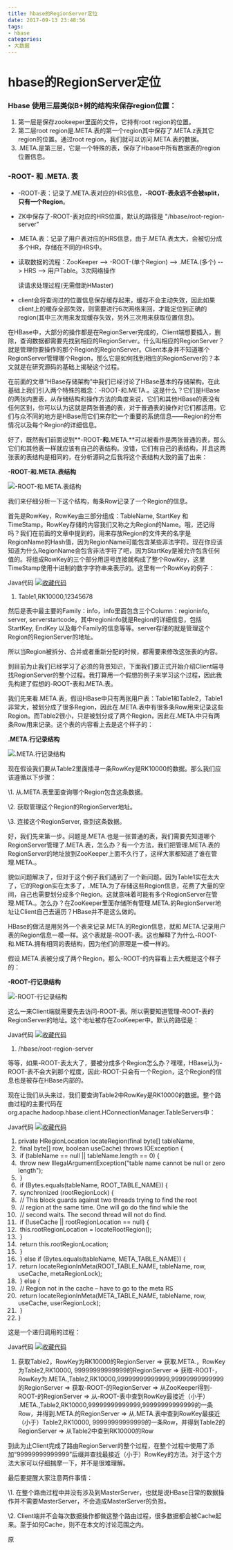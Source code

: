 ```yaml
---
title: hbase的RegionServer定位
date: 2017-09-13 23:48:56
tags:
- hbase
categories:
- 大数据
---
```


# hbase的RegionServer定位 

### Hbase 使用三层类似B+树的结构来保存region位置：

1. 第一层是保存zookeeper里面的文件，它持有root region的位置。
2. 第二层root region是.META.表的第一个region其中保存了.META.z表其它region的位置。通过root region，我们就可以访问.META.表的数据。
3. .META.是第三层，它是一个特殊的表，保存了Hbase中所有数据表的region 位置信息。

### -ROOT- 和 .META. 表

- -ROOT-表：记录了.META.表对应的HRS信息，**-ROOT-表永远不会被split，只有一个Region**。

- ZK中保存了-ROOT-表对应的HRS位置，默认的路径是 "/hbase/root-region-server"

- .META.表：记录了用户表对应的HRS信息，由于.META.表太大，会被切分成多个HR，存储在不同的HRS中。

- 读取数据的流程：ZooKeeper --> -ROOT-(单个Region) --> .META.(多个) --> HRS --> 用户Table。3次网络操作

  读请求处理过程(无需借助HMaster)

- client会将查询过的位置信息保存缓存起来，缓存不会主动失效，因此如果client上的缓存全部失效，则需要进行6次网络来回，才能定位到正确的region(其中三次用来发现缓存失效，另外三次用来获取位置信息)。



 在HBase中，大部分的操作都是在RegionServer完成的，Client端想要插入，删除，查询数据都需要先找到相应的RegionServer。什么叫相应的RegionServer？就是管理你要操作的那个Region的RegionServer。Client本身并不知道哪个RegionServer管理哪个Region，那么它是如何找到相应的RegionServer的？本文就是在研究源码的基础上揭秘这个过程。

在前面的文章“HBase存储架构”中我们已经讨论了HBase基本的存储架构。在此基础上我们引入两个特殊的概念：-ROOT-和.META.。这是什么？它们是HBase的两张内置表，从存储结构和操作方法的角度来说，它们和其他HBase的表没有任何区别，你可以认为这就是两张普通的表，对于普通表的操作对它们都适用。它们与众不同的地方是HBase用它们来存贮一个重要的系统信息——Region的分布情况以及每个Region的详细信息。

好了，既然我们前面说到**-ROOT-**和**.META.**可以被看作是两张普通的表，那么它们和其他表一样就应该有自己的表结构。没错，它们有自己的表结构，并且这两张表的表结构是相同的，在分析源码之后我将这个表结构大致的画了出来：

**-ROOT-和.META.表结构**

![-ROOT-和.META.表结构](http://dl.iteye.com/upload/picture/pic/124503/5120c136-5b0e-3d02-9ebc-f7ed08800532.jpg)

我们来仔细分析一下这个结构，每条Row记录了一个Region的信息。

首先是RowKey，RowKey由三部分组成：TableName, StartKey 和 TimeStamp。RowKey存储的内容我们又称之为Region的Name。哦，还记得吗？我们在前面的文章中提到的，用来存放Region的文件夹的名字是RegionName的Hash值，因为RegionName可能包含某些非法字符。现在你应该知道为什么RegionName会包含非法字符了吧，因为StartKey是被允许包含任何值的。将组成RowKey的三个部分用逗号连接就构成了整个RowKey，这里TimeStamp使用十进制的数字字符串来表示的。这里有一个RowKey的例子： 

Java代码  [![收藏代码](http://greatwqs.iteye.com/images/icon_star.png)]()

1. Table1,RK10000,12345678  

 然后是表中最主要的Family：info，info里面包含三个Column：regioninfo, server, serverstartcode。其中regioninfo就是Region的详细信息，包括StartKey, EndKey 以及每个Family的信息等等。server存储的就是管理这个Region的RegionServer的地址。

所以当Region被拆分、合并或者重新分配的时候，都需要来修改这张表的内容。

到目前为止我们已经学习了必须的背景知识，下面我们要正式开始介绍Client端寻找RegionServer的整个过程。我打算用一个假想的例子来学习这个过程，因此我先构建了假想的-ROOT-表和.META.表。

我们先来看.META.表，假设HBase中只有两张用户表：Table1和Table2，Table1非常大，被划分成了很多Region，因此在.META.表中有很多条Row用来记录这些Region。而Table2很小，只是被划分成了两个Region，因此在.META.中只有两条Row用来记录。这个表的内容看上去是这个样子的： 

**.META.行记录结构**

![.META.行记录结构](http://dl.iteye.com/upload/picture/pic/124499/951c379d-cc22-3ccd-a377-7a24d09ed479.jpg)

现在假设我们要从Table2里面插寻一条RowKey是RK10000的数据。那么我们应该遵循以下步骤：

\1. 从.META.表里面查询哪个Region包含这条数据。

\2. 获取管理这个Region的RegionServer地址。

\3. 连接这个RegionServer, 查到这条数据。

好，我们先来第一步。问题是.META.也是一张普通的表，我们需要先知道哪个RegionServer管理了.META.表，怎么办？有一个方法，我们把管理.META.表的RegionServer的地址放到ZooKeeper上面不久行了，这样大家都知道了谁在管理.META.。

貌似问题解决了，但对于这个例子我们遇到了一个新问题。因为Table1实在太大了，它的Region实在太多了，.META.为了存储这些Region信息，花费了大量的空间，自己也需要划分成多个Region。这就意味着可能有多个RegionServer在管理.META.。怎么办？在ZooKeeper里面存储所有管理.META.的RegionServer地址让Client自己去遍历？HBase并不是这么做的。

HBase的做法是用另外一个表来记录.META.的Region信息，就和.META.记录用户表的Region信息一模一样。这个表就是-ROOT-表。这也解释了为什么-ROOT-和.META.拥有相同的表结构，因为他们的原理是一模一样的。

假设.META.表被分成了两个Region，那么-ROOT-的内容看上去大概是这个样子的：

**-ROOT-行记录结构**

![-ROOT-行记录结构](http://dl.iteye.com/upload/picture/pic/124501/d1f2e0e1-52a2-3946-8a0d-a6c7bda41cff.jpg)

这么一来Client端就需要先去访问-ROOT-表。所以需要知道管理-ROOT-表的RegionServer的地址。这个地址被存在ZooKeeper中。默认的路径是： 

Java代码  [![收藏代码](http://greatwqs.iteye.com/images/icon_star.png)]()

1. /hbase/root-region-server  

 等等，如果-ROOT-表太大了，要被分成多个Region怎么办？嘿嘿，HBase认为-ROOT-表不会大到那个程度，因此-ROOT-只会有一个Region，这个Region的信息也是被存在HBase内部的。 

现在让我们从头来过，我们要查询Table2中RowKey是RK10000的数据。整个路由过程的主要代码在org.apache.hadoop.hbase.client.HConnectionManager.TableServers中： 

Java代码  [![收藏代码](http://greatwqs.iteye.com/images/icon_star.png)]()

1. private HRegionLocation locateRegion(final byte[] tableName,  
2. ​        final byte[] row, boolean useCache) throws IOException {  
3. ​    if (tableName == null || tableName.length == 0) {  
4. ​        throw new IllegalArgumentException("table name cannot be null or zero length");  
5. ​    }  
6. ​    if (Bytes.equals(tableName, ROOT_TABLE_NAME)) {  
7. ​        synchronized (rootRegionLock) {  
8. ​            // This block guards against two threads trying to find the root  
9. ​            // region at the same time. One will go do the find while the  
10. ​            // second waits. The second thread will not do find.  
11. ​            if (!useCache || rootRegionLocation == null) {  
12. ​                this.rootRegionLocation = locateRootRegion();  
13. ​            }  
14. ​            return this.rootRegionLocation;  
15. ​        }  
16. ​    } else if (Bytes.equals(tableName, META_TABLE_NAME)) {  
17. ​        return locateRegionInMeta(ROOT_TABLE_NAME, tableName, row, useCache, metaRegionLock);  
18. ​    } else {  
19. ​        // Region not in the cache – have to go to the meta RS  
20. ​        return locateRegionInMeta(META_TABLE_NAME, tableName, row, useCache, userRegionLock);  
21. ​    }  
22. }  

 这是一个递归调用的过程： 

Java代码  [![收藏代码](http://greatwqs.iteye.com/images/icon_star.png)]()

1. 获取Table2，RowKey为RK10000的RegionServer => 获取.META.，RowKey为Table2,RK10000, 99999999999999的RegionServer => 获取-ROOT-，RowKey为.META.,Table2,RK10000,99999999999999,99999999999999的RegionServer => 获取-ROOT-的RegionServer => 从ZooKeeper得到-ROOT-的RegionServer => 从-ROOT-表中查到RowKey最接近（小于） .META.,Table2,RK10000,99999999999999,99999999999999的一条Row，并得到.META.的RegionServer => 从.META.表中查到RowKey最接近（小于）Table2,RK10000, 99999999999999的一条Row，并得到Table2的RegionServer => 从Table2中查到RK10000的Row  

 到此为止Client完成了路由RegionServer的整个过程，在整个过程中使用了添加“99999999999999”后缀并查找最接近（小于）RowKey的方法。对于这个方法大家可以仔细揣摩一下，并不是很难理解。

最后要提醒大家注意两件事情：

\1. 在整个路由过程中并没有涉及到MasterServer，也就是说HBase日常的数据操作并不需要MasterServer，不会造成MasterServer的负担。

\2. Client端并不会每次数据操作都做这整个路由过程，很多数据都会被Cache起来。至于如何Cache，则不在本文的讨论范围之内。

原